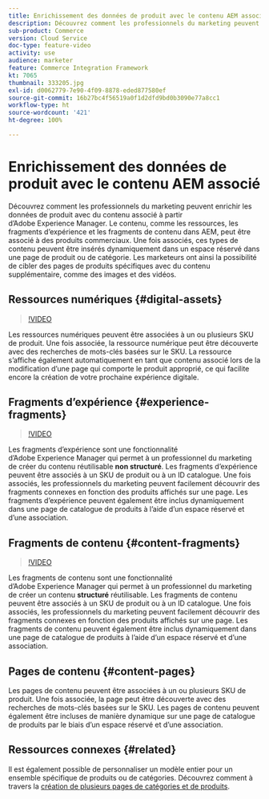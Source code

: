 ```yaml
---
title: Enrichissement des données de produit avec le contenu AEM associé
description: Découvrez comment les professionnels du marketing peuvent enrichir les données de produit avec du contenu associé à partir d’Adobe Experience Manager. Le contenu, comme les ressources et les fragments d’expérience dans AEM, peut être associé à des produits commerciaux. Une fois associés, ces types de contenu peuvent être insérés dynamiquement dans un espace réservé dans une page de produit ou de catégorie. Les marketeurs ont ainsi la possibilité de cibler des pages de produits spécifiques avec du contenu supplémentaire, comme des images et des vidéos.
sub-product: Commerce
version: Cloud Service
doc-type: feature-video
activity: use
audience: marketer
feature: Commerce Integration Framework
kt: 7065
thumbnail: 333205.jpg
exl-id: d0062779-7e90-4f09-8878-eded877580ef
source-git-commit: 16b27bc4f56519a0f1d2dfd9bd0b3090e77a8cc1
workflow-type: ht
source-wordcount: '421'
ht-degree: 100%

---
```


# Enrichissement des données de produit avec le contenu AEM associé

Découvrez comment les professionnels du marketing peuvent enrichir les données de produit avec du contenu associé à partir d’Adobe Experience Manager. Le contenu, comme les ressources, les fragments d’expérience et les fragments de contenu dans AEM, peut être associé à des produits commerciaux. Une fois associés, ces types de contenu peuvent être insérés dynamiquement dans un espace réservé dans une page de produit ou de catégorie. Les marketeurs ont ainsi la possibilité de cibler des pages de produits spécifiques avec du contenu supplémentaire, comme des images et des vidéos.

## Ressources numériques {#digital-assets}

>[!VIDEO](https://video.tv.adobe.com/v/339121/?quality=12&learn=on)

Les ressources numériques peuvent être associées à un ou plusieurs SKU de produit. Une fois associée, la ressource numérique peut être découverte avec des recherches de mots-clés basées sur le SKU. La ressource s’affiche également automatiquement en tant que contenu associé lors de la modification d’une page qui comporte le produit approprié, ce qui facilite encore la création de votre prochaine expérience digitale.

## Fragments d’expérience {#experience-fragments}

>[!VIDEO](https://video.tv.adobe.com/v/333205/?quality=12&learn=on)

Les fragments d’expérience sont une fonctionnalité d’Adobe Experience Manager qui permet à un professionnel du marketing de créer du contenu réutilisable **non structuré**. Les fragments d’expérience peuvent être associés à un SKU de produit ou à un ID catalogue. Une fois associés, les professionnels du marketing peuvent facilement découvrir des fragments connexes en fonction des produits affichés sur une page. Les fragments d’expérience peuvent également être inclus dynamiquement dans une page de catalogue de produits à l’aide d’un espace réservé et d’une association.

## Fragments de contenu {#content-fragments}

>[!VIDEO](https://video.tv.adobe.com/v/339182/?quality=12&learn=on)

Les fragments de contenu sont une fonctionnalité d’Adobe Experience Manager qui permet à un professionnel du marketing de créer un contenu **structuré** réutilisable. Les fragments de contenu peuvent être associés à un SKU de produit ou à un ID catalogue. Une fois associés, les professionnels du marketing peuvent facilement découvrir des fragments connexes en fonction des produits affichés sur une page. Les fragments de contenu peuvent également être inclus dynamiquement dans une page de catalogue de produits à l’aide d’un espace réservé et d’une association.

## Pages de contenu {#content-pages}

Les pages de contenu peuvent être associées à un ou plusieurs SKU de produit. Une fois associée, la page peut être découverte avec des recherches de mots-clés basées sur le SKU. Les pages de contenu peuvent également être incluses de manière dynamique sur une page de catalogue de produits par le biais d’un espace réservé et d’une association.


## Ressources connexes {#related}

Il est également possible de personnaliser un modèle entier pour un ensemble spécifique de produits ou de catégories. Découvrez comment à travers la [création de plusieurs pages de catégories et de produits](./multi-template-usage.md).
